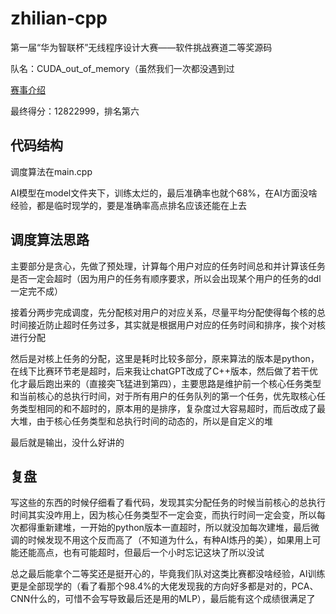 # zhilian-cpp
 第一届“华为智联杯”无线程序设计大赛——软件挑战赛道二等奖源码

队名：CUDA_out_of_memory（虽然我们一次都没遇到过

[赛事介绍](https://competition.huaweicloud.com/information/1000042059/introduction)

最终得分：12822999，排名第六

## 代码结构

调度算法在main.cpp

AI模型在model文件夹下，训练太烂的，最后准确率也就个68%，在AI方面没啥经验，都是临时现学的，要是准确率高点排名应该还能在上去

## 调度算法思路

主要部分是贪心，先做了预处理，计算每个用户对应的任务时间总和并计算该任务是否一定会超时（因为用户的任务有顺序要求，所以会出现某个用户的任务的ddl一定完不成）

接着分两步完成调度，先分配核对用户的对应关系，尽量平均分配使得每个核的总时间接近防止超时任务过多，其实就是根据用户对应的任务时间和排序，挨个对核进行分配

然后是对核上任务的分配，这里是耗时比较多部分，原来算法的版本是python，在线下比赛环节老是超时，后来我让chatGPT改成了C++版本，然后做了若干优化才最后跑出来的（直接突飞猛进到第四），主要思路是维护前一个核心任务类型和当前核心的总执行时间，对于所有用户的任务队列的第一个任务，优先取核心任务类型相同的和不超时的，原本用的是排序，复杂度过大容易超时，而后改成了最大堆，由于核心任务类型和总执行时间的动态的，所以是自定义的堆

最后就是输出，没什么好讲的

## 复盘

写这些的东西的时候仔细看了看代码，发现其实分配任务的时候当前核心的总执行时间其实没咋用上，因为核心任务类型不一定会变，而执行时间一定会变，所以每次都得重新建堆，一开始的python版本一直超时，所以就没加每次建堆，最后微调的时候发现不用这个反而高了（不知道为什么，有种AI炼丹的美），如果用上可能还能高点，也有可能超时，但最后一个小时忘记这块了所以没试

总之最后能拿个二等奖还是挺开心的，毕竟我们队对这类比赛都没啥经验，AI训练更是全部现学的（看了看那个98.4%的大佬发现我的方向好多都是对的，PCA、CNN什么的，可惜不会写导致最后还是用的MLP），最后能有这个成绩很满足了
